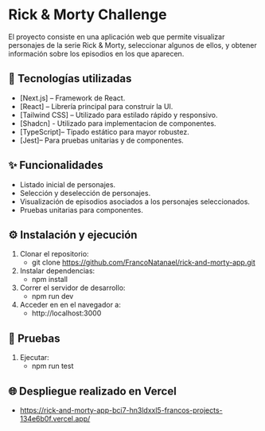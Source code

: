 # Rick & Morty Challenge

El proyecto consiste en una aplicación web que permite visualizar personajes de la serie Rick & Morty, seleccionar algunos de ellos, y obtener información sobre los episodios en los que aparecen.

## 🚀 Tecnologías utilizadas

- [Next.js] – Framework de React.
- [React] – Librería principal para construir la UI.
- [Tailwind CSS] – Utilizado para estilado rápido y responsivo.
- [Shadcn] - Utilizado para implementacion de componentes.
- [TypeScript]– Tipado estático para mayor robustez.
- [Jest]– Para pruebas unitarias y de componentes.

## ✨ Funcionalidades

- Listado inicial de personajes.
- Selección y deselección de personajes.
- Visualización de episodios asociados a los personajes seleccionados.
- Pruebas unitarias para componentes.

## ⚙️ Instalación y ejecución

1. Clonar el repositorio:
   - git clone https://github.com/FrancoNatanael/rick-and-morty-app.git
2. Instalar dependencias:
   - npm install
3. Correr el servidor de desarrollo:
   - npm run dev
4. Acceder en en el navegador a:
   - http://localhost:3000

## 🧪 Pruebas
1. Ejecutar:
   - npm run test

## 🌐 Despliegue realizado en Vercel
- https://rick-and-morty-app-bci7-hn3ldxxl5-francos-projects-134e6b0f.vercel.app/
